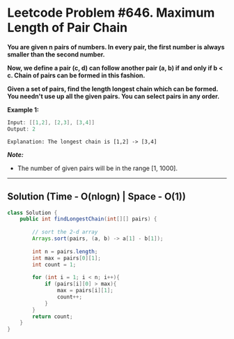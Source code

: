 # Leetcode Problem #646. Maximum Length of Pair Chain

**You are given n pairs of numbers. In every pair, the first number is always smaller than the second number.**

**Now, we define a pair (c, d) can follow another pair (a, b) if and only if b < c. Chain of pairs can be formed in this fashion.**

**Given a set of pairs, find the length longest chain which can be formed. You needn't use up all the given pairs. You can select pairs in any order.**

**Example 1:**

```java
Input: [[1,2], [2,3], [3,4]]
Output: 2
```

`Explanation: The longest chain is [1,2] -> [3,4]`

***Note:***

- The number of given pairs will be in the range [1, 1000].

---

## Solution (Time - O(nlogn)  | Space - O(1))

```java
class Solution {
    public int findLongestChain(int[][] pairs) {
        
        // sort the 2-d array
        Arrays.sort(pairs, (a, b) -> a[1] - b[1]);
        
        int n = pairs.length;
        int max = pairs[0][1];
        int count = 1;
        
        for (int i = 1; i < n; i++){
            if (pairs[i][0] > max){
                max = pairs[i][1];
                count++;
            }
        }
        return count;
    }
}
```
